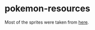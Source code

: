 # pokemon-resources

Most of the sprites were taken from [here](https://github.com/PokeAPI/sprites).
